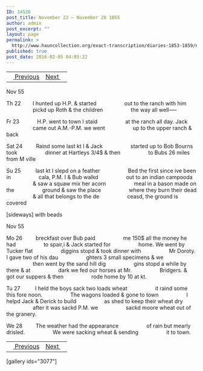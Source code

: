 ```yaml
---
ID: 14526
post_title: November 22 – November 28 1855
author: admin
post_excerpt: ""
layout: page
permalink: >
  http://www.hauncollection.org/exact-transcription/diaries-1853-1859/november-22-november-28-1855/
published: true
post_date: 2016-02-05 04:05:22
---
```

<table style="width: 100%;" align="center">
<tbody>
<tr>
<td><a href="http://www.hauncollection.org/version-2/diaries-1853-1859/november-17-november-22-1855/"><img src="https://lh3.googleusercontent.com/-EFJpxxNiPNw/VqgtWBCZrMI/AAAAAAAAAFU/WfY4lPFWWkg/s800-Ic42/Soeb-Plain-Arrows-8-10px.png" alt="" width="10" height="10" /> Previous</a></td>
<td style="text-align: right;"><a href="http://www.hauncollection.org/version-2/diaries-1853-1859/november-29-december-4-1855/">Next <img src="https://lh3.googleusercontent.com/-67k0cYlpXHw/VqgtWKz1MXI/AAAAAAAAAFU/k9PW_Piyurk/s800-Ic42/Soeb-Plain-Arrows-5-10px.png" alt="" width="10" height="10" /></a></td>
</tr>
</tbody>
</table>
Nov 55

Th 22        I hunted up H.P. &amp; started
<span style="margin-left: 70px;">out to the ranch with him
<span style="margin-left: 70px;">pickd up Roth &amp; the children
<span style="margin-left: 70px;">the way all well—–</span></span></span>

Fr 23            H.P. went to town I staid
<span style="margin-left: 70px;">at the ranch all day. Jack
<span style="margin-left: 70px;">came out A.M.-P.M. we went
<span style="margin-left: 70px;">up to the upper ranch &amp; back</span></span></span>

Sat 24         Raind some last kt I &amp; Jack
<span style="margin-left: 70px;">started up to Bob Bourns took
<span style="margin-left: 70px;">dinner at Hartleys 3/4$ &amp; then
<span style="margin-left: 70px;">to Bubs 26 miles from M ville</span></span></span>

Su 25          last kt I slepd on a feather
<span style="margin-left: 70px;">Bed the first since ive been in
<span style="margin-left: 70px;">cala, P.M. I &amp; Bub walkd
<span style="margin-left: 70px;">out to an indian campooda
<span style="margin-left: 70px;">&amp; saw a squaw mix her acorn
<span style="margin-left: 70px;">meal in a bason made on the
<span style="margin-left: 70px;">ground &amp; saw the place
<span style="margin-left: 70px;">where they burn their dead
<span style="margin-left: 70px;">&amp; all that belongs to the de
<span style="margin-left: 70px;">ceasd, the ground is covered</span></span></span></span></span></span></span></span></span>

[sideways]
with beads

Nov 55

Mo 26         breckfast over Bub paid
<span style="margin-left: 70px;">me 150$ all the money he had
<span style="margin-left: 70px;">to spair,i &amp; Jack started for
<span style="margin-left: 70px;">home. We went by Tucker flat
<span style="margin-left: 70px;">diggins stopd &amp; took dinner with
<span style="margin-left: 70px;">Mr Doroty. I gave two of his dau
<span style="margin-left: 70px;">ghters 3 small specimens &amp; we
<span style="margin-left: 70px;">then went by the sand hill dig
<span style="margin-left: 70px;">gins stopd a while by there &amp; at
<span style="margin-left: 70px;">dark we fed our horses at Mr.
<span style="margin-left: 70px;">Bridgers. &amp; got our suppers &amp; then
<span style="margin-left: 70px;">rode home by 10 at kt.</span></span></span></span></span></span></span></span></span></span></span>

Tu 27          I held the boys sack two loads wheat
<span style="margin-left: 70px;">it raind some this fore noon.
<span style="margin-left: 70px;">The wagons loaded &amp; gone to town
<span style="margin-left: 70px;">I helpd Jack &amp; Derick to build
<span style="margin-left: 70px;">as shed to keep their wheat dry
<span style="margin-left: 70px;">after it was sackd P.M. we
<span style="margin-left: 70px;">sackd moore wheat out of the granery.</span></span></span></span></span></span>

We 28         The weather had the appearance
<span style="margin-left: 70px;">of rain but mearly drisled.
<span style="margin-left: 70px;">We were sacking wheat &amp; sending
<span style="margin-left: 70px;">it to town.</span></span></span>
<table style="width: 100%;" align="center">
<tbody>
<tr>
<td><a href="http://www.hauncollection.org/version-2/diaries-1853-1859/november-17-november-22-1855/"><img src="https://lh3.googleusercontent.com/-EFJpxxNiPNw/VqgtWBCZrMI/AAAAAAAAAFU/WfY4lPFWWkg/s800-Ic42/Soeb-Plain-Arrows-8-10px.png" alt="" width="10" height="10" /> Previous</a></td>
<td style="text-align: right;"><a href="http://www.hauncollection.org/version-2/diaries-1853-1859/november-29-december-4-1855/">Next <img src="https://lh3.googleusercontent.com/-67k0cYlpXHw/VqgtWKz1MXI/AAAAAAAAAFU/k9PW_Piyurk/s800-Ic42/Soeb-Plain-Arrows-5-10px.png" alt="" width="10" height="10" /></a></td>
</tr>
</tbody>
</table>
[gallery ids="3077"]